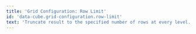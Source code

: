```yaml
---
title: 'Grid Configuration: Row Limit'
id: 'data-cube.grid-configuration.row-limit'
text: 'Truncate result to the specified number of rows at every level.'
---
```

